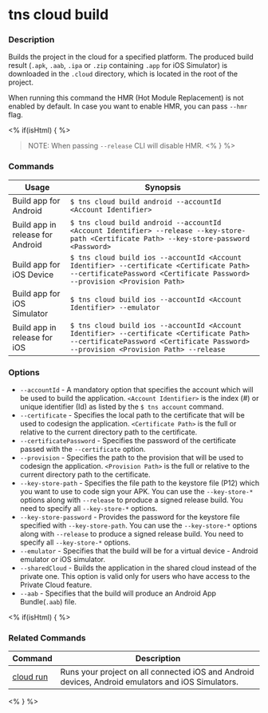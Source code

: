 # tns cloud build

### Description

Builds the project in the cloud for a specified platform. The produced build result (`.apk`, `.aab`, `.ipa` or `.zip` containing `.app` for iOS Simulator) is downloaded in the `.cloud` directory, which is located in the root of the project.

When running this command the HMR (Hot Module Replacement) is not enabled by default. In case you want to enable HMR, you can pass `--hmr` flag.

<% if(isHtml) { %>
> NOTE: When passing `--release` CLI will disable HMR.
<% } %>

### Commands

Usage | Synopsis
------|-------
Build app for Android | `$ tns cloud build android --accountId <Account Identifier>`
Build app in release for Android | `$ tns cloud build android --accountId <Account Identifier> --release --key-store-path <Certificate Path> --key-store-password <Password>`
Build app for iOS Device | `$ tns cloud build ios --accountId <Account Identifier> --certificate <Certificate Path> --certificatePassword <Certificate Password> --provision <Provision Path>`
Build app for iOS Simulator | `$ tns cloud build ios --accountId <Account Identifier> --emulator`
Build app in release for iOS | `$ tns cloud build ios --accountId <Account Identifier> --certificate <Certificate Path> --certificatePassword <Certificate Password> --provision <Provision Path> --release`

### Options

* `--accountId` - A mandatory option that specifies the account which will be used to build the application. `<Account Identifier>` is the index (#) or unique identifier (Id) as listed by the `$ tns account` command.
* `--certificate` - Specifies the local path to the certificate that will be used to codesign the application. `<Certificate Path>` is the full or relative to the current directory path to the certificate.
* `--certificatePassword` - Specifies the password of the certificate passed with the `--certificate` option.
* `--provision` - Specifies the path to the provision that will be used to codesign the application. `<Provision Path>` is the full or relative to the current directory path to the certificate.
* `--key-store-path` - Specifies the file path to the keystore file (P12) which you want to use to code sign your APK. You can use the `--key-store-*` options along with `--release` to produce a signed release build. You need to specify all `--key-store-*` options.
* `--key-store-password` - Provides the password for the keystore file specified with `--key-store-path`. You can use the `--key-store-*` options along with `--release` to produce a signed release build. You need to specify all `--key-store-*` options.
* `--emulator` - Specifies that the build will be for a virtual device - Android emulator or iOS simulator.
* `--sharedCloud` - Builds the application in the shared cloud instead of the private one. This option is valid only for users who have access to the Private Cloud feature.
* `--aab` - Specifies that the build will produce an Android App Bundle(`.aab`) file.

<% if(isHtml) { %>

### Related Commands

Command | Description
----------|----------
[cloud run](cloud-run.html) | Runs your project on all connected iOS and Android devices, Android emulators and iOS Simulators.
<% } %>
